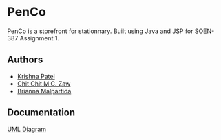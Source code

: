 # PenCo

PenCo is a storefront for stationnary. Built using Java and JSP for SOEN-387 Assignment 1. 


## Authors

- [Krishna Patel](https://www.github.com/patel-krishna)
- [Chit Chit M.C. Zaw](https://www.github.com/littleSquid00)
- [Brianna Malpartida](https://www.github.com/briannamalpar)


## Documentation

[UML Diagram](//www.plantuml.com/plantuml/png/PL6nRkim3Dpr5O8d1taUtfeKHT00dJeKIFi1giMuHYNJeAIaGPn_B-r8jj0kjaWUoJlUpdb5FbWZH6sKS_ALK8VQNuMeEcLX8m-UsguHbGPNKzlx5hibUO9E8orn87CmeLaIxYiiGKzjpHCrXWy3ecfjSw1wBekRI2JU7T388F1_OZ5FuEePIIzDwmPyv5poieXSvVcdoyYfTFoPoxUqQX-SHmiauTkpcBIxSf_OzmpTA_8RENwtSXewFakUhxIEyzzmocLIkKnWyGGHyKnePqo2p1ouIHsFlmY8TKsWFFpLzazc9-5DeTSPRganCFSivQ9bAKoEfJZVS_VhRjUArMiyTmPLqhrNNXbi0fJvFLbcThwNrdc-2lY7sFIubIDuXCdYVo67eQhmAWkhkaiX8qZChYJ8C4pFiKq8iMCDmPeV)
